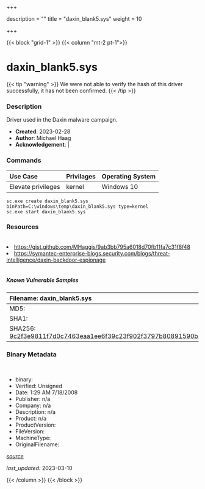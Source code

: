 +++

description = ""
title = "daxin_blank5.sys"
weight = 10

+++


{{< block "grid-1" >}}
{{< column "mt-2 pt-1">}}




# daxin_blank5.sys 


{{< tip "warning" >}}
We were not able to verify the hash of this driver successfully, it has not been confirmed.
{{< /tip >}}




### Description


Driver used in the Daxin malware campaign.


- **Created**: 2023-02-28
- **Author**: Michael Haag
- **Acknowledgement**:  | [](https://twitter.com/)

### Commands

| Use Case | Privilages | Operating System | 
|:---- | ---- | ---- |
| Elevate privileges | kernel | Windows 10 |

```
sc.exe create daxin_blank5.sys binPath=C:\windows\temp\daxin_blank5.sys type=kernel
sc.exe start daxin_blank5.sys
```

### Resources
<br>


<li><a href="https://gist.github.com/MHaggis/9ab3bb795a6018d70fb11fa7c31f8f48">https://gist.github.com/MHaggis/9ab3bb795a6018d70fb11fa7c31f8f48</a></li>

<li><a href="https://symantec-enterprise-blogs.security.com/blogs/threat-intelligence/daxin-backdoor-espionage">https://symantec-enterprise-blogs.security.com/blogs/threat-intelligence/daxin-backdoor-espionage</a></li>


<br>


##### Known Vulnerable Samples

| Filename: daxin_blank5.sys |
|:---- |
|MD5: <a href="https://www.virustotal.com/gui/file/{&#39;Filename&#39;: &#39;daxin_blank5.sys&#39;, &#39;MD5&#39;: &#39;&#39;, &#39;SHA1&#39;: &#39;&#39;, &#39;SHA256&#39;: &#39;9c2f3e9811f7d0c7463eaa1ee6f39c23f902f3797b80891590b43bbe0fdf0e51&#39;}"></a>|
|SHA1: <a href="https://www.virustotal.com/gui/file/{&#39;Filename&#39;: &#39;daxin_blank5.sys&#39;, &#39;MD5&#39;: &#39;&#39;, &#39;SHA1&#39;: &#39;&#39;, &#39;SHA256&#39;: &#39;9c2f3e9811f7d0c7463eaa1ee6f39c23f902f3797b80891590b43bbe0fdf0e51&#39;}"></a>|
|SHA256: <a href="https://www.virustotal.com/gui/file/{&#39;Filename&#39;: &#39;daxin_blank5.sys&#39;, &#39;MD5&#39;: &#39;&#39;, &#39;SHA1&#39;: &#39;&#39;, &#39;SHA256&#39;: &#39;9c2f3e9811f7d0c7463eaa1ee6f39c23f902f3797b80891590b43bbe0fdf0e51&#39;}">9c2f3e9811f7d0c7463eaa1ee6f39c23f902f3797b80891590b43bbe0fdf0e51</a>|




### Binary Metadata
<br>

- binary: 
- Verified: Unsigned
- Date: 1:29 AM 7/18/2008
- Publisher: n/a
- Company: n/a
- Description: n/a
- Product: n/a
- ProductVersion: 
- FileVersion: 
- MachineType: 
- OriginalFilename: 

[*source*](https://github.com/magicsword-io/LOLDrivers/tree/main/yaml/daxin_blank5.sys.yml)

*last_updated:* 2023-03-10


{{< /column >}}
{{< /block >}}

